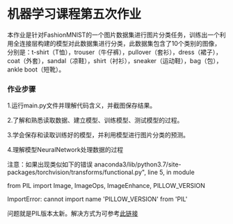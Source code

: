 # 机器学习课程第五次作业
本作业是针对FashionMNIST的一个图片数据集进行图片分类任务，训练出一个利用全连接层构建的模型对此数据集进行分类，此数据集包含了10个类别的图像，分别是：t-shirt（T恤），trouser（牛仔裤），pullover（套衫），dress（裙子），coat（外套），sandal（凉鞋），shirt（衬衫），sneaker（运动鞋），bag（包），ankle boot（短靴）。

### 作业步骤

1.运行main.py文件并理解代码含义，并截图保存结果。

2.了解和熟悉读取数据、建立模型、训练模型、测试模型的过程。

3.学会保存和读取训练好的模型，并利用模型进行图片分类的预测。

4.理解模型NeuralNetwork处理数据的过程

注意：如果出现类似如下的错误
anaconda3/lib/python3.7/site-packages/torchvision/transforms/functional.py", line 5, in module 

from PIL import Image, ImageOps, ImageEnhance, PILLOW_VERSION

ImportError: cannot import name 'PILLOW_VERSION' from 'PIL'

问题就是PIL版本太新。解决方式为可参考[此链接](https://blog.csdn.net/weixin_45021364/article/details/104600802)